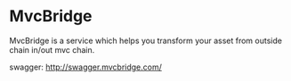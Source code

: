 # MvcBridge

MvcBridge is a service which helps you transform your asset from outside chain in/out mvc chain.

swagger: http://swagger.mvcbridge.com/


